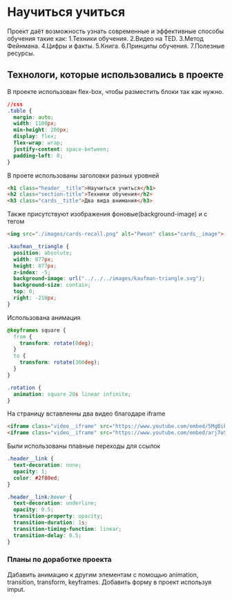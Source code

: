 # Научиться учиться
Проект даёт возможность узнать современные и эффективные способы обучения такие как:
1.Техники обучения.
2.Видео нa TED.
3.Метод Фейнмана.
4.Цифры и факты.
5.Книга.
6.Принципы обучения.
7.Полезные ресурсы.

## Технологи, которые использовались в проекте
В проекте использован flex-box, чтобы разместить блоки так как нужно.
```css
//css
.table {
  margin: auto;
  width: 1100px;
  min-height: 200px;
  display: flex;
  flex-wrap: wrap;
  justify-content: space-between;
  padding-left: 0;
}
```
В проете использованы заголовки разных уровней
```html
<h1 class="header__title">Научиться учиться</h1>
<h2 class="section-title">Техники обучения</h2>
<h3 class="cards__title">Два вида внимания</h3>
```
Также присутствуют изображения фоновые(background-image) и с тегом <img>
```html
<img src="./images/cards-recall.png" alt="Рикол" class="cards__image">
```
```css
.kaufman__triangle {
  position: absolute;
  width: 877px;
  height: 877px;
  z-index: -5;
  background-image: url("../../../images/kaufman-triangle.svg");
  background-size: contain;
  top: 0;
  right: -210px;
}
```
Использована анимация
```css
@keyframes square {
  from {
    transform: rotate(0deg);
  }
  to {
    transform: rotate(360deg);
  }
}

.rotation {
  animation: square 20s linear infinite;
}
```
На страницу вставленны два видео благодаре iframe
```html
<iframe class="video__iframe" src="https://www.youtube.com/embed/5MgBikgcWnY" ></iframe>
<iframe class="video__iframe" src="https://www.youtube.com/embed/arj7oStGLkU" ></iframe>
```
Были использованы плавные переходы для ссылок
```css
.header__link {
  text-decoration: none;
  opacity: 1;
  color: #2f80ed;
}

.header__link:hover {
  text-decoration: underline;
  opacity: 0.5;
  transition-property: opacity;
  transition-duration: 1s;
  transition-timing-function: linear;
  transition-delay: 0.5;
}
```
### Планы по доработке проекта
Дабавить анимацию к другим элементам с помощью animation, transition, transform, keyframes.
Добавить форму в проект используя imput. 
